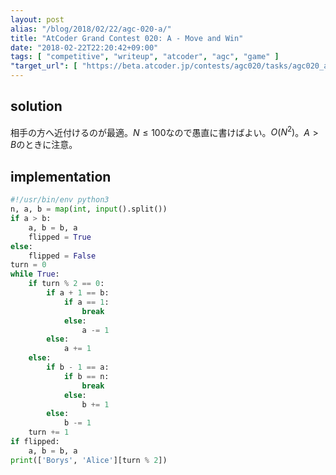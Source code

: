 ```yaml
---
layout: post
alias: "/blog/2018/02/22/agc-020-a/"
title: "AtCoder Grand Contest 020: A - Move and Win"
date: "2018-02-22T22:20:42+09:00"
tags: [ "competitive", "writeup", "atcoder", "agc", "game" ]
"target_url": [ "https://beta.atcoder.jp/contests/agc020/tasks/agc020_a" ]
---
```


## solution

相手の方へ近付けるのが最適。$N \le 100$なので愚直に書けばよい。$O(N^2)$。$A \gt B$のときに注意。

## implementation

``` python
#!/usr/bin/env python3
n, a, b = map(int, input().split())
if a > b:
    a, b = b, a
    flipped = True
else:
    flipped = False
turn = 0
while True:
    if turn % 2 == 0:
        if a + 1 == b:
            if a == 1:
                break
            else:
                a -= 1
        else:
            a += 1
    else:
        if b - 1 == a:
            if b == n:
                break
            else:
                b += 1
        else:
            b -= 1
    turn += 1
if flipped:
    a, b = b, a
print(['Borys', 'Alice'][turn % 2])
```

